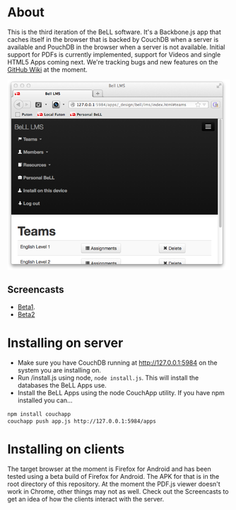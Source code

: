 # About
This is the third iteration of the BeLL software. It's a Backbone.js app that caches itself in the browser that is backed by CouchDB when a server is available and PouchDB in the browser when a server is not available. Initial support for PDFs is currently implemented, support for Videos and single HTML5 Apps coming next.  We're tracking bugs and new features on the [GitHub Wiki](https://github.com/open-learning-exchange/BeLL-Apps/wiki/@todo's) at the moment.

![Screenshot of BeLL LMS, one of many BeLL Apps](docs/screenshot.png)

## Screencasts
- [Beta1](http://www.youtube.com/watch?v=NeGSljQMQ1M).
- [Beta2](http://youtu.be/czPf-nZ5A_M)


# Installing on server
- Make sure you have CouchDB running at http://127.0.0.1:5984 on the system you are installing on.
- Run /install.js using node, `node install.js`.  This will install the databases the BeLL Apps use.
- Install the BeLL Apps using the node CouchApp utility.  If you have npm installed you can...
```
npm install couchapp
couchapp push app.js http://127.0.0.1:5984/apps
```


# Installing on clients

The target browser at the moment is Firefox for Android and has been tested using a beta build of Firefox for Android. The APK for that is in the root directory of this repository. At the moment the PDF.js viewer doesn't work in Chrome, other things may not as well. Check out the Screencasts to get an idea of how the clients interact with the server.

